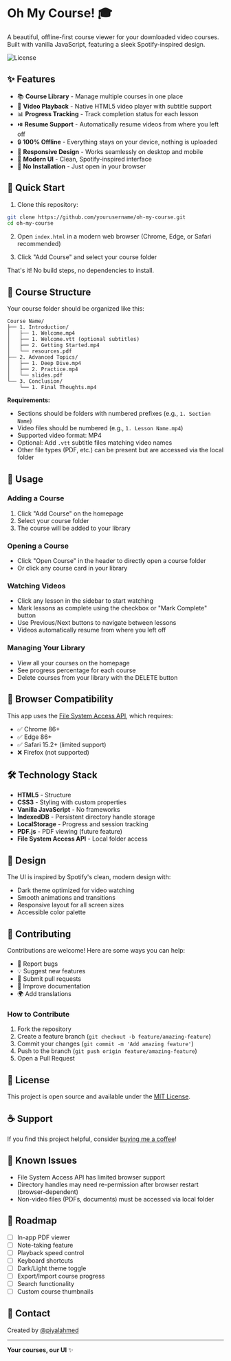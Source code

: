# Oh My Course! 🎓

A beautiful, offline-first course viewer for your downloaded video courses. Built with vanilla JavaScript, featuring a sleek Spotify-inspired design.

![License](https://img.shields.io/badge/license-MIT-blue.svg)

## ✨ Features

- 📚 **Course Library** - Manage multiple courses in one place
- 🎥 **Video Playback** - Native HTML5 video player with subtitle support
- 📊 **Progress Tracking** - Track completion status for each lesson
- ⏯️ **Resume Support** - Automatically resume videos from where you left off
- 🔒 **100% Offline** - Everything stays on your device, nothing is uploaded
- 📱 **Responsive Design** - Works seamlessly on desktop and mobile
- 🎨 **Modern UI** - Clean, Spotify-inspired interface
- 🚀 **No Installation** - Just open in your browser

## 🚀 Quick Start

1. Clone this repository:
```bash
git clone https://github.com/yourusername/oh-my-course.git
cd oh-my-course
```

2. Open `index.html` in a modern web browser (Chrome, Edge, or Safari recommended)

3. Click "Add Course" and select your course folder

That's it! No build steps, no dependencies to install.

## 📁 Course Structure

Your course folder should be organized like this:

```
Course Name/
├── 1. Introduction/
│   ├── 1. Welcome.mp4
│   ├── 1. Welcome.vtt (optional subtitles)
│   ├── 2. Getting Started.mp4
│   └── resources.pdf
├── 2. Advanced Topics/
│   ├── 1. Deep Dive.mp4
│   ├── 2. Practice.mp4
│   └── slides.pdf
└── 3. Conclusion/
    └── 1. Final Thoughts.mp4
```

**Requirements:**
- Sections should be folders with numbered prefixes (e.g., `1. Section Name`)
- Video files should be numbered (e.g., `1. Lesson Name.mp4`)
- Supported video format: MP4
- Optional: Add `.vtt` subtitle files matching video names
- Other file types (PDF, etc.) can be present but are accessed via the local folder

## 🌟 Usage

### Adding a Course
1. Click "Add Course" on the homepage
2. Select your course folder
3. The course will be added to your library

### Opening a Course
- Click "Open Course" in the header to directly open a course folder
- Or click any course card in your library

### Watching Videos
- Click any lesson in the sidebar to start watching
- Mark lessons as complete using the checkbox or "Mark Complete" button
- Use Previous/Next buttons to navigate between lessons
- Videos automatically resume from where you left off

### Managing Your Library
- View all your courses on the homepage
- See progress percentage for each course
- Delete courses from your library with the DELETE button

## 🔧 Browser Compatibility

This app uses the [File System Access API](https://developer.mozilla.org/en-US/docs/Web/API/File_System_Access_API), which requires:

- ✅ Chrome 86+
- ✅ Edge 86+
- ✅ Safari 15.2+ (limited support)
- ❌ Firefox (not supported)

## 🛠️ Technology Stack

- **HTML5** - Structure
- **CSS3** - Styling with custom properties
- **Vanilla JavaScript** - No frameworks
- **IndexedDB** - Persistent directory handle storage
- **LocalStorage** - Progress and session tracking
- **PDF.js** - PDF viewing (future feature)
- **File System Access API** - Local folder access

## 🎨 Design

The UI is inspired by Spotify's clean, modern design with:
- Dark theme optimized for video watching
- Smooth animations and transitions
- Responsive layout for all screen sizes
- Accessible color palette

## 🤝 Contributing

Contributions are welcome! Here are some ways you can help:

- 🐛 Report bugs
- 💡 Suggest new features
- 🔧 Submit pull requests
- 📖 Improve documentation
- 🌍 Add translations

### How to Contribute

1. Fork the repository
2. Create a feature branch (`git checkout -b feature/amazing-feature`)
3. Commit your changes (`git commit -m 'Add amazing feature'`)
4. Push to the branch (`git push origin feature/amazing-feature`)
5. Open a Pull Request

## 📝 License

This project is open source and available under the [MIT License](LICENSE).

## ☕ Support

If you find this project helpful, consider [buying me a coffee](https://buymeacoffee.com/piyalahmed)!

## 🐛 Known Issues

- File System Access API has limited browser support
- Directory handles may need re-permission after browser restart (browser-dependent)
- Non-video files (PDFs, documents) must be accessed via local folder

## 🔮 Roadmap

- [ ] In-app PDF viewer
- [ ] Note-taking feature
- [ ] Playback speed control
- [ ] Keyboard shortcuts
- [ ] Dark/Light theme toggle
- [ ] Export/Import course progress
- [ ] Search functionality
- [ ] Custom course thumbnails

## 📧 Contact

Created by [@piyalahmed](https://buymeacoffee.com/piyalahmed)

---

**Your courses, our UI** ✨
